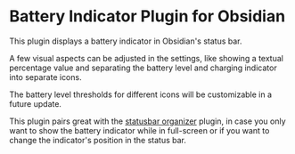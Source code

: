 # Battery Indicator Plugin for Obsidian
This plugin displays a battery indicator in Obsidian's status bar.

A few visual aspects can be adjusted in the settings, like showing a textual percentage value and separating the battery level and charging indicator into separate icons.

The battery level thresholds for different icons will be customizable in a future update.

This plugin pairs great with the [statusbar organizer](https://github.com/Opisek/obsidian-statusbar-organizer) plugin, in case you only want to show the battery indicator while in full-screen or if you want to change the indicator's position in the status bar.

